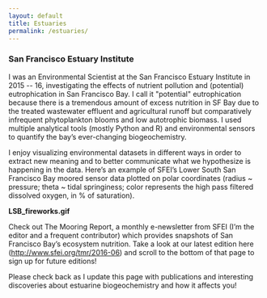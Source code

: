 ```yaml
---
layout: default
title: Estuaries
permalink: /estuaries/
---
```


### San Francisco Estuary Institute
I was an Environmental Scientist at the San Francisco Estuary Institute in 2015 -- 16, investigating the effects of nutrient pollution and (potential) eutrophication in San Francisco Bay. I call it "potential" eutrophication because there is a tremendous amount of excess nutrition in SF Bay due to the treated wastewater effluent and agricultural runoff but comparatively infrequent phytoplankton blooms and low autotrophic biomass. I used multiple analytical tools (mostly Python and R) and environmental sensors to quantify the bay’s ever-changing biogeochemistry.

I enjoy visualizing environmental datasets in different ways in order to extract new meaning and to better communicate what we hypothesize is happening in the data. Here’s an example of SFEI’s Lower South San Francisco Bay moored sensor data plotted on polar coordinates (radius ~ pressure; theta ~ tidal springiness; color represents the high pass filtered dissolved oxygen, in % of saturation).

**LSB_fireworks.gif**

Check out The Mooring Report, a monthly e-newsletter from SFEI (I’m the editor and a frequent contributor) which provides snapshots of San Francisco Bay’s ecosystem nutrition. Take a look at our latest edition here (http://www.sfei.org/tmr/2016-06) and scroll to the bottom of that page to sign up for future editions!

Please check back as I update this page with publications and interesting discoveries about estuarine biogeochemistry and how it affects you!

